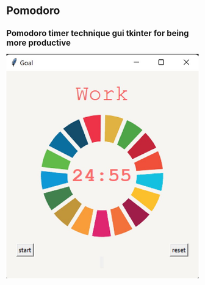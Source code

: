 # Pomodoro
## Pomodoro timer technique gui tkinter for being more productive

![App picture](images/Pomodoro.jpg)

